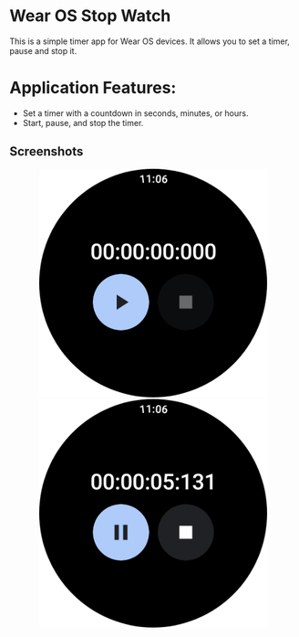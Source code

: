 # Wear OS Stop Watch
This is a simple timer app for Wear OS devices. It allows you to set a timer, pause and stop it.

# Application Features:
* Set a timer with a countdown in seconds, minutes, or hours.
* Start, pause, and stop the timer.

## Screenshots
<p align="center">
  <img src="Screenshots/1.png" height="400" width="400">
  <img src="Screenshots/2.png" height="400" width="400">
</p>